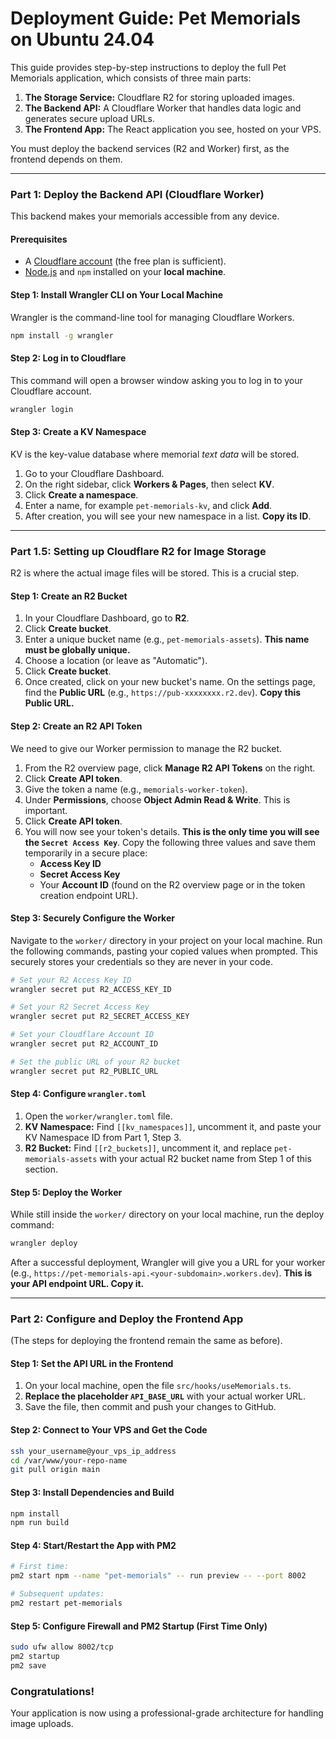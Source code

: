 
# Deployment Guide: Pet Memorials on Ubuntu 24.04

This guide provides step-by-step instructions to deploy the full Pet Memorials application, which consists of three main parts:
1.  **The Storage Service:** Cloudflare R2 for storing uploaded images.
2.  **The Backend API:** A Cloudflare Worker that handles data logic and generates secure upload URLs.
3.  **The Frontend App:** The React application you see, hosted on your VPS.

You must deploy the backend services (R2 and Worker) first, as the frontend depends on them.

---

### **Part 1: Deploy the Backend API (Cloudflare Worker)**

This backend makes your memorials accessible from any device.

#### **Prerequisites**
- A [Cloudflare account](https://dash.cloudflare.com/sign-up) (the free plan is sufficient).
- [Node.js](https://nodejs.org/) and `npm` installed on your **local machine**.

#### **Step 1: Install Wrangler CLI on Your Local Machine**
Wrangler is the command-line tool for managing Cloudflare Workers.
```bash
npm install -g wrangler
```

#### **Step 2: Log in to Cloudflare**
This command will open a browser window asking you to log in to your Cloudflare account.
```bash
wrangler login
```

#### **Step 3: Create a KV Namespace**
KV is the key-value database where memorial *text data* will be stored.
1. Go to your Cloudflare Dashboard.
2. On the right sidebar, click **Workers & Pages**, then select **KV**.
3. Click **Create a namespace**.
4. Enter a name, for example `pet-memorials-kv`, and click **Add**.
5. After creation, you will see your new namespace in a list. **Copy its ID**.

---

### **Part 1.5: Setting up Cloudflare R2 for Image Storage**

R2 is where the actual image files will be stored. This is a crucial step.

#### **Step 1: Create an R2 Bucket**
1.  In your Cloudflare Dashboard, go to **R2**.
2.  Click **Create bucket**.
3.  Enter a unique bucket name (e.g., `pet-memorials-assets`). **This name must be globally unique.**
4.  Choose a location (or leave as "Automatic").
5.  Click **Create bucket**.
6.  Once created, click on your new bucket's name. On the settings page, find the **Public URL** (e.g., `https://pub-xxxxxxxx.r2.dev`). **Copy this Public URL.**

#### **Step 2: Create an R2 API Token**
We need to give our Worker permission to manage the R2 bucket.
1.  From the R2 overview page, click **Manage R2 API Tokens** on the right.
2.  Click **Create API token**.
3.  Give the token a name (e.g., `memorials-worker-token`).
4.  Under **Permissions**, choose **Object Admin Read & Write**. This is important.
5.  Click **Create API token**.
6.  You will now see your token's details. **This is the only time you will see the `Secret Access Key`**. Copy the following three values and save them temporarily in a secure place:
    *   **Access Key ID**
    *   **Secret Access Key**
    *   Your **Account ID** (found on the R2 overview page or in the token creation endpoint URL).

#### **Step 3: Securely Configure the Worker**
Navigate to the `worker/` directory in your project on your local machine. Run the following commands, pasting your copied values when prompted. This securely stores your credentials so they are never in your code.

```bash
# Set your R2 Access Key ID
wrangler secret put R2_ACCESS_KEY_ID

# Set your R2 Secret Access Key
wrangler secret put R2_SECRET_ACCESS_KEY

# Set your Cloudflare Account ID
wrangler secret put R2_ACCOUNT_ID

# Set the public URL of your R2 bucket
wrangler secret put R2_PUBLIC_URL
```

#### **Step 4: Configure `wrangler.toml`**
1.  Open the `worker/wrangler.toml` file.
2.  **KV Namespace:** Find `[[kv_namespaces]]`, uncomment it, and paste your KV Namespace ID from Part 1, Step 3.
3.  **R2 Bucket:** Find `[[r2_buckets]]`, uncomment it, and replace `pet-memorials-assets` with your actual R2 bucket name from Step 1 of this section.

#### **Step 5: Deploy the Worker**
While still inside the `worker/` directory on your local machine, run the deploy command:
```bash
wrangler deploy
```
After a successful deployment, Wrangler will give you a URL for your worker (e.g., `https://pet-memorials-api.<your-subdomain>.workers.dev`). **This is your API endpoint URL. Copy it.**

---

### **Part 2: Configure and Deploy the Frontend App**

(The steps for deploying the frontend remain the same as before).

#### **Step 1: Set the API URL in the Frontend**
1.  On your local machine, open the file `src/hooks/useMemorials.ts`.
2.  **Replace the placeholder `API_BASE_URL`** with your actual worker URL.
3.  Save the file, then commit and push your changes to GitHub.

#### **Step 2: Connect to Your VPS and Get the Code**
```bash
ssh your_username@your_vps_ip_address
cd /var/www/your-repo-name
git pull origin main
```

#### **Step 3: Install Dependencies and Build**
```bash
npm install
npm run build
```

#### **Step 4: Start/Restart the App with PM2**
```bash
# First time:
pm2 start npm --name "pet-memorials" -- run preview -- --port 8002

# Subsequent updates:
pm2 restart pet-memorials
```

#### **Step 5: Configure Firewall and PM2 Startup (First Time Only)**
```bash
sudo ufw allow 8002/tcp
pm2 startup
pm2 save
```

### **Congratulations!**
Your application is now using a professional-grade architecture for handling image uploads.
